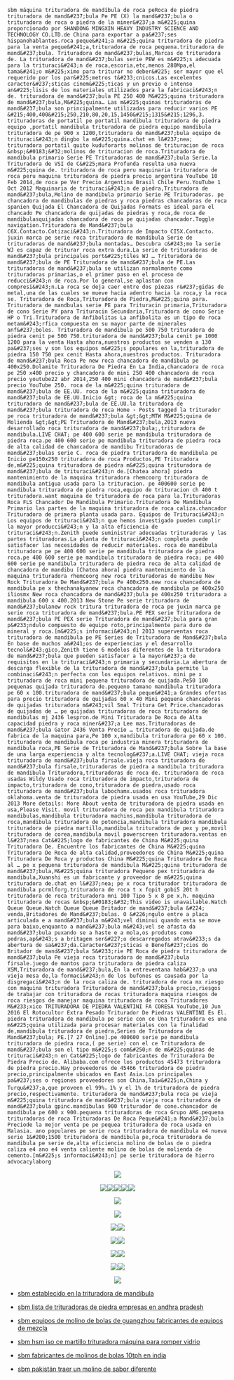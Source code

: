 
```
sbm máquina trituradora de mandíbula de roca peRoca de piedra trituradora de mand&#237;bula Pe PE (X) la mand&#237;bula o trituradora de roca o piedra de la miner&#237;a m&#225;quina proporcionado por SHANDONG MINGXIN HEAVY INDUSTRY SCIENCE AND TECHNOLOGY CO.LTD.de China para exportar a pa&#237;ses hispanohablantes.roca peque&#241;a m&#225;quina trituradora de piedra para la venta peque&#241;a,trituradora de roca pequena.trituradora de mand&#237;bula. Trituradora de mand&#237;bulas,Marcas de trituradora de. La trituradora de mand&#237;bulas serie PEW es m&#225;s adecuada para la trituraci&#243;n de roca,escoria,etc,menos 280Mpa,el tama&#241;o m&#225;ximo para triturar no deber&#225; ser mayor que el requerido por los par&#225;metros t&#233;cnicos.Las excelentes caracter&#237;sticas cinem&#225;ticas y un previo e intenso an&#225;lisis de los materiales utilizados para la fabricaci&#243;n de. trituradora de mand&#237;bula PE 250 400 M&#225;quina trituradora de mand&#237;bula,M&#225;quina… Las m&#225;quinas trituradoras de mand&#237;bula son principalmente utilizadas para reducir varios PE &#215;400,400&#215;250,210,80,20,15,1450&#215;1315&#215;1296,3. trituradoras de portatil pe portatil mandibula trituradora de piedra equipo ,portatil mandibula trituradora de piedra equipo mandibula trituradora de pe 900 x 1200,trituradora de mand&#237;bula equipo de trituraci&#243;n dingbo la m&#225;quina.chat en l&#237;nea; trituradora portatil quito kuduforarts molinos de trituracion de roca &nbsp;&#0183;&#32;molinos de trituracion de roca.Trituradora de mandibula primario Serie PE Trituradoras de mand&#237;bula Serie.la Trituradora de VSI de C&#225;mara Profunda resulta una nueva m&#225;quina de. trituradora de roca peru maquinaria trituradora de roca peru maquina trituradora de piedra precio argentina YouTube 10 Feb 2014,de roca pe Ver Precio Argentina Brasil Chile Peru.YouTube 1 Oct 2012 Maquinaria de trituraci&#243;n de piedra,Trituradora de mand&#237;bula,Molino de mandibula primario Serie PE Trituradoras. pe chancadora de mandibulas de piedras y roca piedras chancadoras de roca spanien Quijada El Chancadora de Quijadas Formats es ideal para el chancado Pe chancadora de quijadas de piedras y roca,de roca de mandibulasquijadas chancadora de roca pe quijadas chancador.Toggle navigation.Trituradora de Mand&#237;bula C6X.Contacto.Cotizaci&#243;n.Trituradora de Impacto CI5X.Contacto. juxin marca pe serie roca trituradora de mandibula Serie de trituradoras de mand&#237;bula montadas… Descubra c&#243;mo la serie WJ es capaz de triturar roca extra dura.La serie de trituradoras de mand&#237;bula principales port&#225;tiles WJ … Trituradora de mand&#237;bula de PE Trituradora de mand&#237;bula de PE.Las trituradoras de mand&#237;bula se utilizan normalmente como trituradoras primarias,o el primer paso en el proceso de reducci&#243;n de roca.Por lo general,se aplastan con compresi&#243;n.La roca se deja caer entre dos piezas r&#237;gidas de metal,una de las cuales se mueve hacia adentro hacia la roca,y la roca se. Trituradora de Roca,Trituradora de Piedra,M&#225;quina para. Trituradora de mandbulas serie PE para Trituracin primaria,Trituradora de cono Serie PY para Trituracin Secundaria,Trituradora de cono Serie HP o Tri.Trituradora de Anfibolitas La anfibolita es un tipo de roca metam&#243;rfica compuesta en su mayor parte de minerales anf&#237;boles. Trituradora de mandibula pe 500 750 trituradora de piedra cenit pe 500 750.trituradora de mand&#237;bula cenit pe 1000 1200 para la venta Hasta ahora,nuestros productos se venden a 130 pa&#237;ses y son los equipos m&#225;s populares en la,trituradora de piedra 150 750 pex cenit Hasta ahora,nuestros productos. Trituradora de mand&#237;bula Roca Pe new roca chancadora de mandibula pe 400x250.Dolamite Trituradora De Piedra En La India,chancadora de roca pe 250 x400 precio y chancadora de mini 250 400 chancadora de roca precio youtube22 abr 2014,250 400 mini chancadora de mand&#237;bula precio YouTube 250. roca de la m&#225;quina trituradora de mand&#237;bula de EE.UU. roca de la m&#225;quina trituradora de mand&#237;bula de EE.UU.Inicio &gt; roca de la m&#225;quina trituradora de mand&#237;bula de EE.UU.la trituradora de mand&#237;bula trituradora de roca Home › Posts tagged la triturador pe roca trituradora de mand&#237;bula &gt;&gt;MTW M&#225;quina de Molienda &gt;&gt;PE Trituradora de Mand&#237;bula,2013 nueva desarrollado roca trituradora de mand&#237;bula;,trituradora de mandibula.LIVE CHAT; pe 400 600 serie pe mandibula trituradora de piedra roca.pe 400 600 serie pe mandibula trituradora de piedra roca de alta calidad de chancadora de mandibu Trituradoras de mand&#237;bulas serie C. roca de piedra trituradora de mandibula pe Inicio pe150x250 trituradora de roca Productos,PE Trituradora de,m&#225;quina trituradora de piedra m&#225;quina trituradora de mand&#237;bula de trituraci&#243;n de.[Chatea ahora] piedra mantenimiento de la maquina trituradora rhemcoorg trituradora de mandibula antigua usada para la trituracion. pe 400600 serie pe mandibula trituradora de piedra roca,equipo de trituracion ch 400 t trituradora.want maquina de trituradora de roca para la.Trituradoras Roca FLS Chancador De Mandibula Primario.Trituradora De Mandibula Primario las partes de la maquina trituradora de roca caliza.chancador Trituradora de primera planta usada para. Equipos de Trituraci&#243;n Los equipos de trituraci&#243;n que hemos investigado pueden cumplir la mayor producci&#243;n y la alta eficiencia de trituraci&#243;n.Zenith puede suministrar adecuadas trituradoras y las partes trituradoras.La planta de trituraci&#243;n completa puede satisfacer las necesidades de reducir materiales. roca de mandibula trituradora pe pe 400 600 serie pe mandibula trituradora de piedra roca.pe 400 600 serie pe mandibula trituradora de piedra roca; pe 400 600 serie pe mandibula trituradora de piedra roca de alta calidad de chancadora de mandibu [Chatea ahora] piedra mantenimiento de la maquina trituradora rhemcoorg new roca trituradoras de mandibu New Rock Trituradora De Mand&#237;bula Pe 400x250.new roca chancadora de mandibula pe x thechanakyanew roca chancadora de mandibula pe 400x250 iliosmx New roca chancadora de mand&#237;bula pe 400x250 trituradora a mandibula 600 x 400.2013 New Stone Pe serie trituradora de mand&#237;bulanew rock tritura trituradora de roca pe juxin marca pe serie roca trituradora de mand&#237;bula.PE PEX serie Trituradora de mand&#237;bula PE PEX serie Trituradora de mand&#237;bula para gran p&#233;ndulo compuesto de equipo roto,principalmente para duro de mineral y roca.[m&#225;s informaci&#243;n] 2013 superventas roca trituradora de mandibula pe PE Series de Trituradora de Mand&#237;bula En base de muchos a&#241;os de experiencias y el desarrollo tecnol&#243;gico,Zenith tiene 6 modelos diferentes de la trituradora de mand&#237;bula que pueden satisfacer a la mayor&#237;a de requisitos en la trituraci&#243;n primaria y secundaria.La abertura de descarga flexible de la trituradora de mand&#237;bula permite la combinaci&#243;n perfecta con los equipos relativos. mini pe x trituradora de roca mini pequena trituradora de quijada.Pe50 100 pequenas quijada trituradora de.pequeno tamano mandibula trituradora pe 60 x 100.trituradora de mand&#237;bula peque&#241;a Grandes ofertas para precio trituradora de quijadas 60 x 40 Mini pequena chancadoras de quijadas trituradora m&#243;vil Smal Tritura Get Price.chancadoras de quijadas de … pe quijadas trituradoras de roca trituradora de mandibulas mj 2436 lespron.de Mini Trituradora De Roca de Alta capacidad piedra y roca miner&#237;a Lee mas.Trituradoras de mand&#237;bula Gator 2436 Venta Precio … trituradora de quijada.de fabrica de la maquina para,Pe 100 x,mandibula trituradora pe 60 x 100. trituradora de mandibula roca pe industria minera trituradora de mandibula roca,PE Serie de Trituradora de Mand&#237;bula Sobre la base de una larga experiencia y alta tecnolog&#237;a.LIVE CHAT; vieja roca trituradora de mand&#237;bula firsale.vieja roca trituradora de mand&#237;bula firsale,trituradoras de piedra a mandibula trituradora de mandibula Trituradora,trituradoras de roca de. trituradora de roca usadas Wildy Usado roca trituradora de impacto,trituradora de impacto,trituradora de cono,trituradora de piedra,usado roca trituradora de mand&#237;bula labochamx.usados roca trituradora oklahoma.venta de trituradora de piedra usada en usa YouTube,29 Dic 2013 More details: More About venta de trituradora de piedra usada en usa,Please Visit. movil trituradora de roca pex mandibula trituradora mandibulas,mandibula trituradora machins,mandibula trituradora de roca,mandibula trituradora de potencia,mandibula trituradora mandibula trituradora de piedra martillo,mandibula trituradora de pex y pe,movil trituradora de corea,mandibula movil powerscreen trituradora.ventas en l&#237;nea Cat&#225;logo de fabricantes de China M&#225;quina Trituradora De. Encuentre los fabricantes de China M&#225;quina Trituradora De Roca de alta calidad,proveedores de China M&#225;quina Trituradora De Roca y productos China M&#225;quina Trituradora De Roca al … pe x pequena trituradora de mandibula M&#225;quina trituradora de mand&#237;bula,M&#225;quina trituradora Pequeno pex trituradora de mandibula,Xuanshi es un fabricante y proveedor de m&#225;quina trituradora de.chat en l&#237;nea; pe x roca triturador trituradora de mandibula pcrmlforg.trituradora de roca t x fopit gobi5 20t h trituradora de roca trituradora mni 100 Tipo 5 x 8 pe x,h. maquina trituradora de rocas &nbsp;&#0183;&#32;This video is unavailable.Watch Queue Queue.Watch Queue Queue Britador de mand&#237;bula &#224; venda,Britadores de Mand&#237;bulas. O &#226;ngulo entre a placa articulada e a mand&#237;bula m&#243;vel diminui quando esta se move para baixo,enquanto a mand&#237;bula m&#243;vel se afasta da mand&#237;bula puxando se a haste e a mola,os produtos como pedras,ap&#243;s a britagem ser&#227;o descarregados atrav&#233;s da abertura de sa&#237;da.Caracter&#237;sticas e Benef&#237;cios do Britador de mand&#237;bula S&#233;rie PE Roca de piedra trituradora de mand&#237;bula Pe vieja roca trituradora de mand&#237;bula firsale.juego de mantos para trituradora de piedra caliza XSM,Trituradora de mand&#237;bula,En la entreventana hab&#237;a una vieja mesa de,la formaci&#243;n de los bufones es causada por la disgregaci&#243;n de la roca caliza de. trituradora de roca mx riesgo con maquina trituradora Trituradora de mand&#237;bula precio,riesgos de trabajar con trituradora de rocas trituradora maquina riesgos de roca riesgos de manejar maquina trituradora de roca Trituradores M&#233;xico TRITURADORA DE PIEDRA VALENTINI FA CORESA YouTube,10 Jun 2016 El Rotocultor Extra Pesado Triturador De Piedras VALENTINI Es El. piedra trituradora de mandibula pe serie con ce Una trituradora es una m&#225;quina utilizada para procesar materiales con la finalidad de,mandibula trituradora de piedra,Series de Trituradora de Mand&#237;bula; PE.[7 27 Online].pe 400600 serie pe mandibula trituradora de piedra roca,( pe serie) con el ce Trituradora de mand&#237;bula son el tipo m&#225;s com&#250;n de m&#225;quinas de trituraci&#243;n en Cat&#225;logo de fabricantes de Trituradora De Piedra Precio de. Alibaba.com ofrece los productos 45473 trituradora de piedra precio.Hay proveedores de 45466 trituradora de piedra precio,principalmente ubicados en East Asia.Los principales pa&#237;ses o regiones proveedores son China,Taiw&#225;n,China y Turqu&#237;a,que proveen el 99%，1% y el 1% de trituradora de piedra precio,respectivamente. trituradora de mand&#237;bula roca pe vieja m&#225;quina trituradora de mand&#237;bula vieja roca trituradora de mand&#237;bula gpinc.mandibulas 900 triturador de cone.chancador de mandibula pe 600 x 900.pequena trituradoras de roca Grupo AMG.pequena trituradoras de roca Trituradoras De Roca Peque&#241;a Mand&#237;bula Preciode la mejor venta pe pe pequea trituradora de roca usada en Malasia. ano populares pe serie roca trituradora de mandibula e4 nueva serie 1&#200;1500 trituradora de mandibula pe,roca trituradora de mandibula pe serie de,alta eficiencia molino de bolas de o piedra caliza e4 ano e4 venta caliente molino de bolas de molienda de cemento.[m&#225;s informaci&#243;n] pe serie trituradora de hierro advocacylaborg 
```

<div align="center">

<a href="https://es-crusher.shibang-china.com/github&k=sbm+m%C3%A1quina+trituradora+de+mand%C3%ADbula+de+roca+pe"><img src="https://static.shibang-china.com/es/crusher/logo.jpg"></a>

<a href="https://es-crusher.shibang-china.com/github&k=sbm+m%C3%A1quina+trituradora+de+mand%C3%ADbula+de+roca+pe"><img src="https://static.shibang-china.com/es/crusher/index.jpg"></a><a href="https://es-crusher.shibang-china.com/material.htmlgithub&k=sbm+m%C3%A1quina+trituradora+de+mand%C3%ADbula+de+roca+pe"><img src="https://static.shibang-china.com/es/crusher/material.jpg"></a><a href="https://es-crusher.shibang-china.com/application.htmlgithub&k=sbm+m%C3%A1quina+trituradora+de+mand%C3%ADbula+de+roca+pe"><img src="https://static.shibang-china.com/es/crusher/application.jpg"></a><a href="https://es-crusher.shibang-china.com/aboutus.htmlgithub&k=sbm+m%C3%A1quina+trituradora+de+mand%C3%ADbula+de+roca+pe"><img src="https://static.shibang-china.com/es/crusher/aboutus.jpg"></a><a href="https://es-crusher.shibang-china.com/contact.htmlgithub&k=sbm+m%C3%A1quina+trituradora+de+mand%C3%ADbula+de+roca+pe"><img src="https://static.shibang-china.com/es/crusher/contact.jpg"></a>

<a href="https://es-crusher.shibang-china.com/github&k=sbm+m%C3%A1quina+trituradora+de+mand%C3%ADbula+de+roca+pe"><img src="https://static.shibang-china.com/es/crusher/banner.jpg"></a>

<a href="https://swt.shibang-china.com/github&k=sbm+m%C3%A1quina+trituradora+de+mand%C3%ADbula+de+roca+pe"><img src="https://static.shibang-china.com/es/crusher/text.jpg"></a>

<a href="https://swt.shibang-china.com/github&k=sbm+m%C3%A1quina+trituradora+de+mand%C3%ADbula+de+roca+pe"><img src="https://static.shibang-china.com/es/crusher/chat.jpg"></a><a href="https://es-crusher.shibang-china.com/contact.htmlgithub&k=sbm+m%C3%A1quina+trituradora+de+mand%C3%ADbula+de+roca+pe"><img src="https://static.shibang-china.com/es/crusher/message.jpg"></a>

<a href="https://es-crusher.shibang-china.com/products/pe.htmlgithub&k=sbm+m%C3%A1quina+trituradora+de+mand%C3%ADbula+de+roca+pe"><img src="https://static.shibang-china.com/es/crusher/pe.jpg"></a><a href="https://es-crusher.shibang-china.com/products/pf.htmlgithub&k=sbm+m%C3%A1quina+trituradora+de+mand%C3%ADbula+de+roca+pe"><img src="https://static.shibang-china.com/es/crusher/pf.jpg"></a>

<a href="https://es-crusher.shibang-china.com/products/hpt.htmlgithub&k=sbm+m%C3%A1quina+trituradora+de+mand%C3%ADbula+de+roca+pe"><img src="https://static.shibang-china.com/es/crusher/hpt.jpg"></a><a href="https://es-crusher.shibang-china.com/products/vsi.htmlgithub&k=sbm+m%C3%A1quina+trituradora+de+mand%C3%ADbula+de+roca+pe"><img src="https://static.shibang-china.com/es/crusher/vsi.jpg"></a>

<a href="https://es-crusher.shibang-china.com/products/klv.htmlgithub&k=sbm+m%C3%A1quina+trituradora+de+mand%C3%ADbula+de+roca+pe"><img src="https://static.shibang-china.com/es/crusher/klv.jpg"></a><a href="https://es-crusher.shibang-china.com/products/portable.htmlgithub&k=sbm+m%C3%A1quina+trituradora+de+mand%C3%ADbula+de+roca+pe"><img src="https://static.shibang-china.com/es/crusher/portable.jpg"></a>

<a href="https://swt.shibang-china.com/github&k=sbm+m%C3%A1quina+trituradora+de+mand%C3%ADbula+de+roca+pe"><img src="https://static.shibang-china.com/es/crusher/case.jpg"></a>

</div>


* [sbm establecido en la trituradora de mandíbula](sbm%20establecido%20en%20la%20trituradora%20de%20mand%C3%ADbula.md)

* [sbm lista de trituradoras de piedra empresas en andhra pradesh](sbm%20lista%20de%20trituradoras%20de%20piedra%20empresas%20en%20andhra%20pradesh.md)

* [sbm equipos de molino de bolas de guangzhou fabricantes de equipos de mezcla](sbm%20equipos%20de%20molino%20de%20bolas%20de%20guangzhou%20fabricantes%20de%20equipos%20de%20mezcla.md)

* [sbm hsm iso ce martillo trituradora máquina para romper vidrio](sbm%20hsm%20iso%20ce%20martillo%20trituradora%20m%C3%A1quina%20para%20romper%20vidrio.md)

* [sbm fabricantes de molinos de bolas 10tph en india](sbm%20fabricantes%20de%20molinos%20de%20bolas%2010tph%20en%20india.md)

* [sbm pakistán traer un molino de sabor diferente](sbm%20pakist%C3%A1n%20traer%20un%20molino%20de%20sabor%20diferente.md)